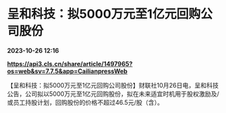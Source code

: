 # 呈和科技：拟5000万元至1亿元回购公司股份

**2023-10-26 12:16**

**https://api3.cls.cn/share/article/1497965?os=web&sv=7.7.5&app=CailianpressWeb**

【呈和科技：拟5000万元至1亿元回购公司股份】财联社10月26日电，呈和科技公告，公司拟以5000万元至1亿元回购股份，拟在未来适宜时机用于股权激励及/或员工持股计划，回购股份的价格不超过46.5元/股（含）。